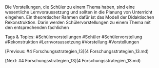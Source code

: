  
Die Vorstellungen, die Schüler zu einem Thema haben, sind eine wesentliche 
Lernvoraussetzung und  sollten in die Planung von Unterricht eingehen. Ein 
theoretischer Rahmen dafür ist das Modell der  Didaktischen Rekonstruktion. Darin 
werden Schülervorstellungen zu  einem Thema mit den entsprechenden  fachlichen 

   Tags & Topics:
   #Schülervorstellungen
   #Schüler
   #Schülervorstellung
   #Rekonstruktion
   #Lernvoraussetzung
   #Vorstellung
   #Vorstellungen

[Previous: #4 Forschungsstrategien_13](4 Forschungsstrategien_13.md)

[Next: #4 Forschungsstrategien_13](4 Forschungsstrategien_13.md)
